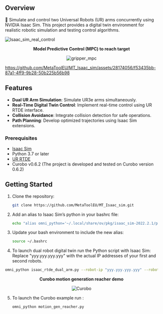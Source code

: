 ## Overview

🤖 Simulate and control two Universal Robots (UR) arms concurrently using NVIDIA Isaac Sim. This project provides a digital twin environment for realistic robotic simulation and testing control algorithms.

![Isaac_sim_real_control](https://github.com/MetaToolEU/MT_Isaac_sim/assets/28174056/ea133980-3dd8-4deb-8aa1-991018188275)
<p align="center"><b>Model Predictive Control (MPC) to reach target</b></p>
<p align="center">
  <img src="https://github.com/MetaToolEU/MT_Isaac_sim//assets/28174056/d44a65a1-64d7-4133-a371-0c3a1c28e209" alt="gripper_mpc">
</p>


https://github.com/MetaToolEU/MT_Isaac_sim/assets/28174056/f53435bb-87a1-4ff9-9b28-50b225b56b98


## Features

- **Dual UR Arm Simulation**: Simulate UR3e arms simultaneously.
- **Real-Time Digital Twin Control**: Implement real-time control using UR RTDE interface.
- **Collision Avoidance**: Integrate collision detection for safe operations.
- **Path Planning**: Develop optimized trajectories using Isaac Sim extensions.

### Prerequisites
- [Isaac Sim](https://docs.omniverse.nvidia.com/isaacsim/latest/installation/install_workstation.html)
- Python 3.7 or later
- [UR RTDE](https://sdurobotics.gitlab.io/ur_rtde/)
- Curobo v0.6.2  (The project is developed and tested on Curobo version 0.6.2)

## Getting Started
1. Clone the repository:

   ```bash
   git clone https://github.com/MetaToolEU/MT_Isaac_sim.git
   ```
   
2. Add an alias to Isaac Sim’s python in your bashrc file:
   ```bash  
   echo "alias omni_python='~/.local/share/ov/pkg/isaac_sim-2022.2.1/python.sh'" >> ~/.bashrc
   ```
   
3. Update your bash environment to include the new alias:
   ```bash 
   source ~/.bashrc
   ```
   
4.  To launch dual robot digital twin run the Python script with Isaac Sim:
   Replace "yyy.yyy.yyy.yyy" with the actual IP addresses of your first and second robots.
   ```bash 
   omni_python isaac_rtde_dual_arm.py --robot-ip "yyy.yyy.yyy.yyy" --robot-ip2 "yyy.yyy.yyy.yyy"
   ```
<p align="center"><b>Curobo motion generation reacher demo</b></p>
<p align="center">
  <img src="https://github.com/MetaToolEU/MT_Isaac_sim/assets/28174056/f562b6ce-31e6-4a04-9e00-170197926f91" alt="Curobo">
</p>

5. To launch the Curobo example run :
   ```bash
   omni_python motion_gen_reacher.py
   ```
